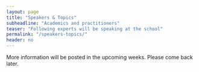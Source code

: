 ```yaml
---
layout: page
title: "Speakers & Topics"
subheadline: "Academics and practitioners"
teaser: "Following experts will be speaking at the school"
permalink: "/speakers-topics/"
header: no
---
```


More information will be posted in the upcoming weeks. Please come back later.